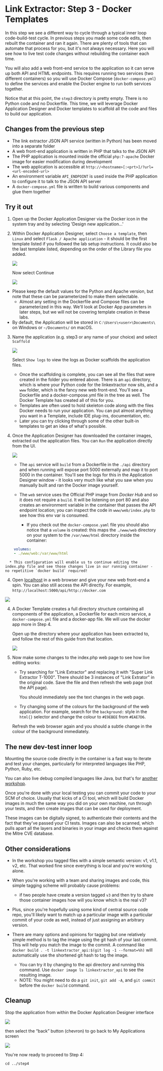 # Link Extractor: Step 3 - Docker Templates

In this step we see a different way to cycle through a typical inner loop code-build-test cycle. In previous steps you made some code edits, then rebuilt the container and ran it again. There are plenty of tools that can automate that process for you, but it's not always necessary. Here you will see how to live test code changes without rebuilding the container each time.

You will also add a web front-end service to the application so it can serve up both API and HTML endpoints. This requires running two services (two different containers) so you will use Docker Compose (`docker-compose.yml`) to define the services
and enable the Docker engine to run both services together.

Notice that at this point, the `step3` directory is pretty empty. There is no Python code and no Dockerfile. This time, we will leverage Docker Application Designer and Docker templates to scaffold all the code and files to build our application.

## Changes from the previous step

* The link extractor JSON API service (written in Python) has been moved into a separate folder
* A web front-end application is written in PHP that talks to the JSON API
* The PHP application is mounted inside the official `php:7-apache` Docker image for easier modification during development
* The web application is accessible at `http://<hostname>[:<prt>]/?url=<url-encoded-url>`
* An environment variable `API_ENDPOINT` is used inside the PHP application to configure it to talk to the JSON API server
* A `docker-compose.yml` file is written to build various components and glue them together

## Try it out

1.	Open up the Docker Application Designer via the Docker icon in the system tray and by selecting 'Design new application…'
2.	Within Docker Application Designer, select `Choose a template`, then `Linux` and select `Flask / Apache application` - it should be the first template listed if you followed the lab setup instructions. It could also be the last template listed, depending on the order of the Library file you added.
   
    ![]( ./images/image1.png)
    
    Now select Continue
    
    ![]( ./images/image2.png)

   * Please keep the default values for the Python and Apache version, but note that these can be parameterized to make them selectable.
      * Almost any setting in the Dockerfile and Compose files can be parameterized in this way. We'll look at Docker App parameters in later steps, but we will not be covering template creation in these labs.
   * By default, the Application will be stored in `C:\Users\<user>\Documents\` on Windows or `~/Documents/` on macOS.

3. Name the application (e.g. step3 or any name of your choice) and select `Scaffold`

    ![]( ./images/image3.png)
    
    Select `Show logs` to view the logs as Docker scaffolds the application files.

    * Once the scaffolding is complete, you can see all the files that were created in the folder you entered above. There is an `api` directory, which is where your Python code for the linkextractor now sits, and a `www` folder, which is the fancy new web front-end. You'll see a Dockerfile and a docker-compose.yml file in the tree as well. The Docker Template has created all of this for you.
    * Templates are often used to hold skeleton code along with the files Docker needs to run your application. You can put almost anything you want in a Template, include IDE plug-ins, documentation, etc.
    * Later you can try clicking through some of the other built-in templates to get an idea of what's possible.

3. Once the Application Designer has downloaded the container images, extracted out the application files. You can `Run` the application directly from the UI.

    ![]( ./images/image4.png)

   * The `api` service will `build` from a Dockerfile in the `./api` directory and when running will expose port 5000 externally and map it to port 5000 in the container. You'll see the logs for this in the Application Designer window - it looks very much like what you saw when you manually built and ran the Docker image yourself.

   * The `web` service uses the Official PHP image from _Docker Hub_ and so it does not require a `build`. It will be listening on port 80 and also creates an environment variable in the container that passes the API endpoint location; you can inspect the code in `www/web/index.php` to see how this env var is consumed. 
      * If you check out the `docker-compose.yaml` file you should also notice that a `volume` is created: this maps the `./www/web` directory on your system to the `/var/www/html` directory inside the container:

```yaml
    volumes:
    - ./www/web:/var/www/html
```

      * This configuration will enable us to continue editing the index.php file and see those changes live in our running container - no repetitive `docker build` required!

   4. Open [localhost](http://localhost) in a web browser and give your new web
   front-end a spin.  You can also still access the API directly. For example,
   `http://localhost:5000/api/http://docker.com
   `

   ![]( ./images/image5.png)

4. A Docker Template creates a full directory structure containing all
   components of the application, a Dockerfile for each micro service, a
   `docker-compose.yml` file and a docker-app file. We will use the docker app
   more in Step 4.

   Open up the directory where your application has been extracted to, and
   follow the rest of this guide from that location.

   ![]( ./images/image6.png)

5. Now make some changes to the index.php web page to see how live editing works:

   * Try searching for "Link Extractor" and replacing it with "Super Link Extractor T-1000". There should be 3 instances of "Link Extrator" in the original code. Save the file and then refresh the web page (not the API page).
   
     You should immediately see the text changes in the web page.

   * Try changing some of the colours for the background of the web application. For example, search for the `background:` style in the `html{}` selector and change the colour to `#E9EBEE` from `#EAE7D6`.

   Refresh the web browser again and you should a subtle change in the colour of the background immediately.

## The new dev-test inner loop

Mounting the source code directly in the container is a fast way to iterate and test your changes, particularly for interpreted languages like PHP, Python, Ruby, etc. 

You can also live debug compiled languages like Java, but that's for [another workshop](https://blog.docker.com/2016/09/java-development-using-docker/).

Once you're done with your local testing you can commit your code to your SCM of choice. Usually that kicks of a CI tool, which will build Docker images in much the same way you did on your own machine, run through your tests, and then create images that can be used for deployment.

These images can be digitally signed, to authenticate their contents and the fact that they've passed your CI tests. Images can also be scanned, which pulls apart all the layers and binaries in your image and checks them against the Mitre CVE database. 

## Other considerations

* In the workshop you tagged files with a simple semantic version: v1, v1.1, v2, etc. That worked fine since everything is local and you're working alone.
* When you're working with a team and sharing images and code, this simple tagging scheme will probably cause problems:
  * if two people have create a version tagged `v3` and then try to share those container images how will you know which is the real v3?
* Plus, since you're hopefully using some kind of central source code repo, you'll likely want to match up a particular image with a particular commit of your code as well, instead of just assigning an arbitrary version.

* There are many options and opinions for tagging but one relatively simple method is to tag the image using the git hash of your last commit. This will help you match the image to the commit. A command like `docker build . -t linkextractor_api:$(git log -1 --format=%h)` will automatically use the shortened git hash to tag the image. 
  * You can try it by changing to the api directory and running this command. Use `docker image ls linkextractor_api` to see the resulting image.
  * NOTE: You might need to do a `git init`, `git add -A`, and `git commit` before the `docker build` command.

## Cleanup

Stop the application from within the Docker Application Designer interface

  ![]( ./images/image7.png)

then select the “back” button (chevron) to go back to My Applications screen

  ![]( ./images/image8.png)

You're now ready to proceed to Step 4:

`cd ../step4`

